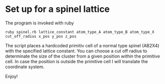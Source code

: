 # Set up for a spinel lattice

The program is invoked with ruby

    ruby spinel.rb lattice_constant atom_type_A atom_type_B atom_type_X cut_off_radius x_pos y_pos z_pos

The script places a hardcoded primitiv cell of a normal type spinel (AB2X4) with the specified lattice constant. You can choose a cut off radius to determinate the size of the cluster from a given position _within_ the primitive cell. 
In case the position is outside the primitive cell I will translate the coordinate system.

Enjoy!
